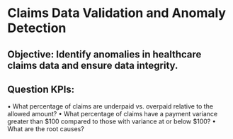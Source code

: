 # Claims Data Validation and Anomaly Detection

## Objective: Identify anomalies in healthcare claims data and ensure data integrity.

## Question KPIs:
•	What percentage of claims are underpaid vs. overpaid relative to the allowed amount?
•	What percentage of claims have a payment variance greater than $100 compared to those with variance at or below $100?
•	What are the root causes?

